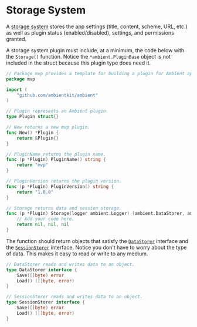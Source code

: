 # Storage System

A [storage system](https://github.com/ambientkit/plugin/blob/main/storage/gcpbucketstorage/gcpbucketstorage.go) stores the app settings (title, content, scheme, URL, etc.) as well as plugin status (enabled/disabled), settings, and permissions granted.

A storage system plugin must include, at a minimum, the code below with the `Storage()` function. Notice the `*ambient.PluginBase` object is not included in the struct because this plugin type does need it.

```go
// Package mvp provides a template for building a plugin for Ambient apps.
package mvp

import (
	"github.com/ambientkit/ambient"
)

// Plugin represents an Ambient plugin.
type Plugin struct{}

// New returns a new mvp plugin.
func New() *Plugin {
	return &Plugin{}
}

// PluginName returns the plugin name.
func (p *Plugin) PluginName() string {
	return "mvp"
}

// PluginVersion returns the plugin version.
func (p *Plugin) PluginVersion() string {
	return "1.0.0"
}

// Storage returns data and session storage.
func (p *Plugin) Storage(logger ambient.Logger) (ambient.DataStorer, ambient.SessionStorer, error) {
	// Add your code here.
	return nil, nil, nil
}
```

The function should return objects that satisfy the [`DataStorer`](https://github.com/ambientkit/ambient/blob/main/ambient_datastorer.go) interface and the [`SessionStorer`](https://github.com/ambientkit/ambient/blob/main/ambient_sessionstorer.go) interface. Notice you don't have to worry about the type of data. This makes it easy to read or write to any medium.

```go title="ambient_datastorer.go"
// DataStorer reads and writes data to an object.
type DataStorer interface {
	Save([]byte) error
	Load() ([]byte, error)
}
```

```go title="ambient_sessionstorer.go"
// SessionStorer reads and writes data to an object.
type SessionStorer interface {
	Save([]byte) error
	Load() ([]byte, error)
}
```